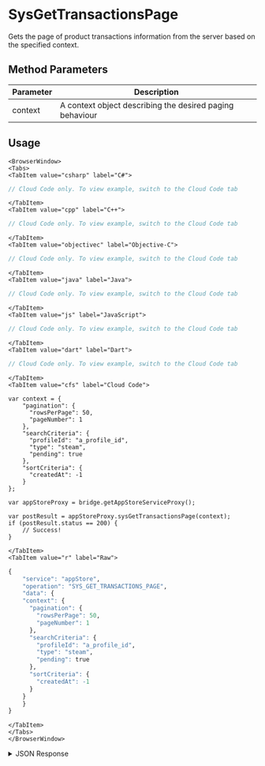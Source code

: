 # SysGetTransactionsPage

Gets the page of product transactions information from the server based on the specified context.

<PartialServop service_name="appStore" operation_name="SYS_GET_TRANSACTIONS_PAGE" />

## Method Parameters

| Parameter | Description                                              |
| --------- | -------------------------------------------------------- |
| context   | A context object describing the desired paging behaviour |

## Usage

```mdx-code-block
<BrowserWindow>
<Tabs>
<TabItem value="csharp" label="C#">
```

```csharp
// Cloud Code only. To view example, switch to the Cloud Code tab
```

```mdx-code-block
</TabItem>
<TabItem value="cpp" label="C++">
```

```cpp
// Cloud Code only. To view example, switch to the Cloud Code tab
```

```mdx-code-block
</TabItem>
<TabItem value="objectivec" label="Objective-C">
```

```objectivec
// Cloud Code only. To view example, switch to the Cloud Code tab
```

```mdx-code-block
</TabItem>
<TabItem value="java" label="Java">
```

```java
// Cloud Code only. To view example, switch to the Cloud Code tab
```

```mdx-code-block
</TabItem>
<TabItem value="js" label="JavaScript">
```

```javascript
// Cloud Code only. To view example, switch to the Cloud Code tab
```

```mdx-code-block
</TabItem>
<TabItem value="dart" label="Dart">
```

```dart
// Cloud Code only. To view example, switch to the Cloud Code tab
```

```mdx-code-block
</TabItem>
<TabItem value="cfs" label="Cloud Code">
```

```cfscript
var context = {
    "pagination": {
      "rowsPerPage": 50,
      "pageNumber": 1
    },
    "searchCriteria": {
      "profileId": "a_profile_id",
      "type": "steam",
      "pending": true
    },
    "sortCriteria": {
      "createdAt": -1
    }
};

var appStoreProxy = bridge.getAppStoreServiceProxy();

var postResult = appStoreProxy.sysGetTransactionsPage(context);
if (postResult.status == 200) {
    // Success!
}
```

```mdx-code-block
</TabItem>
<TabItem value="r" label="Raw">
```

```r
{
	"service": "appStore",
	"operation": "SYS_GET_TRANSACTIONS_PAGE",
	"data": {
    "context": {
      "pagination": {
        "rowsPerPage": 50,
        "pageNumber": 1
      },
      "searchCriteria": {
        "profileId": "a_profile_id",
        "type": "steam",
        "pending": true
      },
      "sortCriteria": {
        "createdAt": -1
      }
    }
	}
}
```

```mdx-code-block
</TabItem>
</Tabs>
</BrowserWindow>
```

<details>
<summary>JSON Response</summary>

```json
{
    "data": {
        "_serverTime": 1723708475404,
        "context": "eyJzZWFyY2hDcml0ZXJpYSI6eyJnYW1lSWQiOiIyMzc4MiJ9LCJzb3J0Q3JpdGVyaWEiOnsiY3JlYXRlZEF0IjotMX0sInBhZ2luYXRpb24iOnsicm93c1BlclBhZ2UiOjUwLCJwYWdlTnVtYmVyIjoxLCJkb0NvdW50Ijp0cnVlLCJza2lwUmVjb3VudCI6ZmFsc2V9LCJvcHRpb25zIjpudWxsLCJyZXN1bHRDb3VudCI6Mn0",
        "results": {
            "count": 2,
            "page": 1,
            "items": [
                {
                    "regularPrice": 699,
                    "pending": false,
                    "sandbox": true,
                    "type": "mock",
                    "title": "mock",
                    "sequenceId": "5a39dc01-7da0-4d0d-9264-b7f00cac5c78",
                    "transactionId": "tttt",
                    "refPrice": 699,
                    "itemId": "xxxx",
                    "createdAt": 1723707586432,
                    "pendingPromotionId": null,
                    "profileId": "4f4b36f6-f660-4902-ba25-935d359274ae",
                    "pendingPriceId": null,
                    "updatedAt": 1723707586432
                },
                {
                    "pending": false,
                    "sandbox": false,
                    "type": "mock",
                    "sequenceId": "620ebe87-cf50-4131-9b9a-ccd9aafdfb45",
                    "transactionId": "yyyy",
                    "refPrice": 699,
                    "itemId": "xxxx",
                    "createdAt": 1712181435294,
                    "pendingPromotionId": null,
                    "profileId": "924539e0-0793-4437-930f-9b078cd0499d",
                    "pendingPriceId": 0,
                    "updatedAt": 1713476624931
                }
            ],
            "moreAfter": false,
            "moreBefore": false
        }
    },
    "status": 200
}
```

</details>
